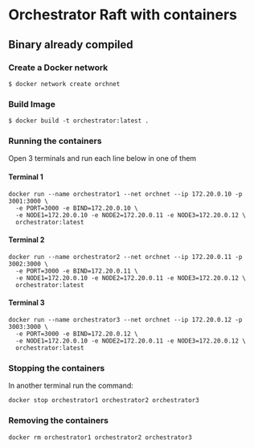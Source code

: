 # Orchestrator Raft with containers
## Binary already compiled

### Create a Docker network
```
$ docker network create orchnet
```

### Build Image
```
$ docker build -t orchestrator:latest .
```

### Running the containers
Open 3 terminals and run each line below in one of them

#### Terminal 1
```
docker run --name orchestrator1 --net orchnet --ip 172.20.0.10 -p 3001:3000 \
  -e PORT=3000 -e BIND=172.20.0.10 \
  -e NODE1=172.20.0.10 -e NODE2=172.20.0.11 -e NODE3=172.20.0.12 \
  orchestrator:latest
```
#### Terminal 2
```
docker run --name orchestrator2 --net orchnet --ip 172.20.0.11 -p 3002:3000 \
  -e PORT=3000 -e BIND=172.20.0.11 \
  -e NODE1=172.20.0.10 -e NODE2=172.20.0.11 -e NODE3=172.20.0.12 \
  orchestrator:latest
```
#### Terminal 3
```
docker run --name orchestrator3 --net orchnet --ip 172.20.0.12 -p 3003:3000 \
  -e PORT=3000 -e BIND=172.20.0.12 \
  -e NODE1=172.20.0.10 -e NODE2=172.20.0.11 -e NODE3=172.20.0.12 \
  orchestrator:latest
```

### Stopping the containers
In another terminal run the command:
```
docker stop orchestrator1 orchestrator2 orchestrator3
```

### Removing the containers
```
docker rm orchestrator1 orchestrator2 orchestrator3
```

